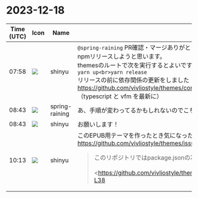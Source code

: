 # 2023-12-18

|Time (UTC)|Icon|Name|Message|
|---|---|---|---|
|07:58|![](https://avatars.slack-edge.com/2018-04-27/354445776386_e258f5ed5ba887b08668_72.jpg)|shinyu|`@spring-raining` PR確認・マージありがとうございます。<br>npmリリースしようと思います。<br>themesのルートで次を実行するとよいですね？<br>```yarn up<br>yarn release```<br>リリースの前に依存関係の更新をしました：<br><https://github.com/vivliostyle/themes/commit/da19c8d34aba3b8d8f13de2e2eb8b9e87068c18d><br>（typescript と vfm を最新に）|
|08:43|![](https://secure.gravatar.com/avatar/1ac180f0868137292905c311b5fff781.jpg?s=72&d=https%3A%2F%2Fa.slack-edge.com%2Fdf10d%2Fimg%2Favatars%2Fava_0021-72.png)|spring-raining|あ、手順が変わってるかもしれないのでこちらでリリース作業しておきます！ 後でドキュメントも更新します|
|08:43|![](https://avatars.slack-edge.com/2018-04-27/354445776386_e258f5ed5ba887b08668_72.jpg)|shinyu|お願いします！|
|10:13|![](https://avatars.slack-edge.com/2018-04-27/354445776386_e258f5ed5ba887b08668_72.jpg)|shinyu|このEPUB用テーマを作ったとき気になった問題：<br><https://github.com/vivliostyle/themes/issues/119><br><blockquote>このリポジトリではpackage.jsonの次の設定によってcommit時にprettierによる整形が実行されるようになっている：<br><br><https://github.com/vivliostyle/themes/blob/da19c8d34aba3b8d8f13de2e2eb8b9e87068c18d/package.json#L34-L38|themes/package.json><br><br>Lines 34 to 38 in </vivliostyle/themes/commit/da19c8d34aba3b8d8f13de2e2eb8b9e87068c18d|da19c8d><br><br>各テーマパッケージのexampleの原稿MDファイルに対してこれが適用されて次のように意図しない書き換えがされてしまうことがある：<br><br>• 和文文字と欧文文字との間にスペース（U+0020）が挿入される（prettier v2の問題）<br>    • 和欧文間スペースの処理はCSS組版エンジンで行われるものなので、原稿テキストにこのようなスペース文字を入れるべきではない<br>    • この問題については、prettier v3では修正されている：<br>        • <https://github.com/prettier/prettier/issues/6385|prettier/prettier#6385><br>• 意図的に入れている段落の行頭の全角スペース(U+3000)が削除される<br>    • <http://ebpaj.jp/counsel/guide|電書協EPUB3制作ガイド>では段落の字下げに全角スペースを入れる（行頭が括弧以外の場合）ことが勧められている。この形式の原稿が扱えないのは問題。<br>• VFMでの見出しの属性記法で、見出しの行のあと改行してから属性記法 `{ … }` を書いている場合（見出しの内容がインラインの要素で終わるときそうする必要がある）、改行がさらに追加されて空白行があいだにできる。そうすると見出しの属性記法ではなくなってしまい、`{ … }` がテキストとして出力されてしまう事故になる。<br><br>このうち問題のうち最初の「和文文字と欧文文字との間にスペース（U+0020）が挿入される」については、prettierのバージョンを現在使われている v2 から最新の v3 に更新すると解決するはず。しかし、commit時のprettier実行のために使われているpretty-quickがprettier v3に対応していないという問題があり、prettierを最新にするためにはpretty-quickをほかのものに置き換える必要がある。そのpretty-quickのissue:<br><br>• <https://github.com/azz/pretty-quick/issues/164|azz/pretty-quick#164><br><br>実際に問題が起きた例：<br><br>• <https://github.com/vivliostyle/themes/pull/118|#118> の電書協のEPUBサンプルをベースにMD化したサンプルをコミットしたとき、この意図しない書き換えが生じた。そのあとそれを直したコミット <https://github.com/vivliostyle/themes/commit/8c699665b587d2e7a23defac2c5765d0bc61cb68|8c69966> での差分を参照。<br><br>当面の対策としては、`.prettierignore` ファイルでMDファイルが整形対象にならないようにする。例：  <br><br><https://github.com/vivliostyle/themes/blob/da19c8d34aba3b8d8f13de2e2eb8b9e87068c18d/.prettierignore#L2|themes/.prettierignore><br><br>Line 2 in </vivliostyle/themes/commit/da19c8d34aba3b8d8f13de2e2eb8b9e87068c18d|da19c8d></blockquote>|
